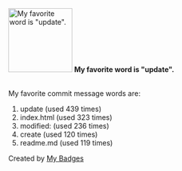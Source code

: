 <img src="https://my-badges.github.io/my-badges/favorite-word.png" alt="My favorite word is &quot;update&quot;." title="My favorite word is &quot;update&quot;." width="128">
<strong>My favorite word is &quot;update&quot;.</strong>
<br><br>

My favorite commit message words are:

1. update (used 439 times)
2. index.html (used 323 times)
3. modified: (used 236 times)
4. create (used 120 times)
5. readme.md (used 119 times)


Created by <a href="https://github.com/my-badges/my-badges">My Badges</a>